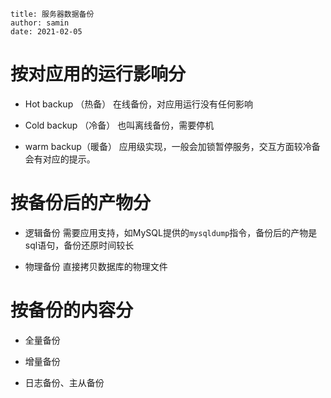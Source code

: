 ```properties
title: 服务器数据备份
author: samin
date: 2021-02-05
```

# 按对应用的运行影响分

- Hot backup （热备）
  在线备份，对应用运行没有任何影响
  
- Cold backup （冷备）
  也叫离线备份，需要停机
  
- warm backup（暖备）
  应用级实现，一般会加锁暂停服务，交互方面较冷备会有对应的提示。

# 按备份后的产物分

- 逻辑备份
  需要应用支持，如MySQL提供的`mysqldump`指令，备份后的产物是sql语句，备份还原时间较长
  
- 物理备份
  直接拷贝数据库的物理文件

# 按备份的内容分

- 全量备份
  
- 增量备份
  
- 日志备份、主从备份